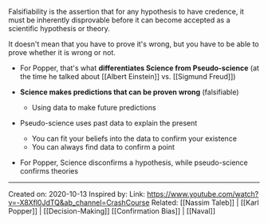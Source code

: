 Falsifiability is the assertion that for any hypothesis to have credence, it must be inherently disprovable before it can become accepted as a scientific hypothesis or theory.

It doesn't mean that you have to prove it's wrong, but you have to be able to prove whether it is wrong or not.

- For Popper, that's what **differentiates Science from Pseudo-science** (at the time he talked about [[Albert Einstein]] vs. [[Sigmund Freud]])
- **Science makes predictions that can be proven wrong** (falsifiable)
	- Using data to make future predictions
- Pseudo-science uses past data to explain the present
	- You can fit your beliefs into the data to confirm your existence
	- You can always find data to confirm a point

- For Popper, Science disconfirms a hypothesis, while pseudo-science confirms theories

-------------------
Created on: 2020-10-13
Inspired by:
Link: https://www.youtube.com/watch?v=-X8Xfl0JdTQ&ab_channel=CrashCourse
Related: [[Nassim Taleb]] | [[Karl Popper]] | [[Decision-Making]] [[Confirmation Bias]] | [[Naval]]